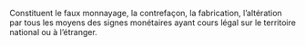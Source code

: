 Constituent le faux monnayage, la contrefaçon, la fabrication, l’altération par tous les moyens des signes monétaires ayant cours légal sur le territoire national ou à l’étranger.